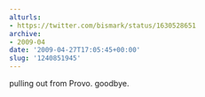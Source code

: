 ```yaml
---
alturls:
- https://twitter.com/bismark/status/1630528651
archive:
- 2009-04
date: '2009-04-27T17:05:45+00:00'
slug: '1240851945'
---
```


pulling out from Provo. goodbye.

